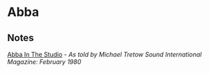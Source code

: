 # Abba

## Notes

[Abba In The Studio](https://abbamikory.blogs.com/abbamikory/2013/05/interesting-interview-with-michael-b-tretow-in-february-1980.html) - _As told by Michael Tretow_ _Sound International Magazine: February 1980_